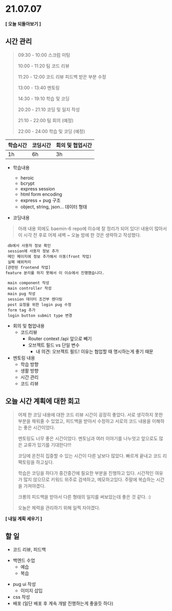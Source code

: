 # 21.07.07

**[ 오늘 되돌아보기 ]**

## 시간 관리

> 09:30 - 10:00 스크럼 미팅
>
> 10:00 - 11:20 팀 코드 리뷰
>
> 11:20 - 12:00 코드 리뷰 피드백 받은 부분 수정
>
> 13:00 - 13:40 멘토링
>
> 14:30 - 19:10 학습 및 코딩
>
> 20:20 - 21:10 코딩 및 일지 작성
>
> 21:10 - 22:00 팀 회의 (예정)
>
> 22:00 - 24:00 학습 및 코딩 (예정)

| 학습시간 | 코딩시간 | 회의 및 협업시간 |
| -------- | -------- | ---------------- |
| 1h       | 6h       | 3h               |

- 학습내용

  - heroic
  - bcrypt
  - express session
  - html form encoding
  - express + pug 구조
  - object, string, json... 데이터 형태

- 코딩내용

> 아래 내용 외에도 baemin-6 repo에 이슈에 잘 정리가 되어 있다! 내용이 많아서 이 시각 전 후로 어제 새벽 ~ 오늘 밤에 한 것은 생략하고 작성했다.

```
 db에서 사용자 정보 확인
 session에 사용자 정보 추가
 메인 페이지에 정보 추가해서 이동(front 작업)
 실패 예외처리
[관련된 frontend 작업]
feature 분리를 하지 못해서 이 이슈에서 진행했습니다.

 main component 작성
 main controller 작성
 main pug 작성
 session 데이터 조건부 렌더링
 post 요청을 위한 login pug 수정
 form tag 추가
 login button submit type 변경
```



- 회의 및 협업내용
  - 코드리뷰
    - Router context /api 앞으로 빼기
    - 오브젝트 필드 vs 단일 변수
      - 내 의견: 오브젝트 필드! 이유는 협업할 때 명시하는게 좋기 때문
- 멘토링 내용
  - 학습 방향
  - 생활 방향
  - 시간 관리
  - 코드 리뷰

## 오늘 시간 계획에 대한 회고

> 어제 한 코딩 내용에 대한 코드 리뷰 시간이 굉장히 좋았다. 서로 생각하지 못한 부분을 채워줄 수 있었고, 피드백을 받아서 수정하고 서로의 코드 내용을 이해하는 좋은 시간이었다.
>
> 멘토링도 너무 좋은 시간이었다. 멘토님과 여러 이야기를 나누엇고 앞으로도 많은 교류가 있기를 기대한다!!! 
>
> 코딩에 온전히 집중할 수 있는 시간이 다른 날보다 많았다. 빠르게 끝내고 코드 리팩토링을 하고싶다.
>
> 학습은 코딩을 하다가 중간중간에 필요한 부분을 진행하고 있다. 시간적인 여유가 많지 않으므로 키워드 위주로 검색하고, 메모하고있다. 주말에 복습하는 시간을 가져야겠다.
>
> 크롱의 피드백을 받아서 다른 형태의 일지를 써보았는데 좋은 것 같다. :)
>
> 오늘은 체력을 관리하기 위해 일찍 자야겠다.



**[ 내일 계획 세우기 ]**

## 할 일

* 코드 리뷰, 피드백

- 백엔드 수업
  - 예습
  - 복습

* pug ui 작성
  * 이미지 삽입
* css 작성
* 배포 (일단 배포 후 계속 개발 진행하는게 좋을듯 하다)